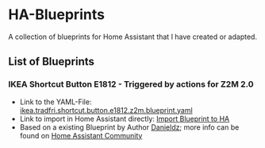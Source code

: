 # HA-Blueprints

A collection of blueprints for Home Assistant that I have created or adapted.

## List of Blueprints

### IKEA Shortcut Button E1812 - Triggered by actions for Z2M 2.0

- Link to the YAML-File: [ikea.tradfri.shortcut.button.e1812.z2m.blueprint.yaml](https://raw.githubusercontent.com/harrisonhjones/ha-blueprints/refs/heads/main/ikea.tradfri.shortcut.button.e1812.z2m.blueprint.yaml)  
- Link to import in Home Assistant directly: [Import Blueprint to HA](https://my.home-assistant.io/redirect/blueprint_import/?blueprint_url=https%3A//github.com/harrisonhjones/ha-blueprints/blob/main/ikea.tradfri.shortcut.button.e1812.z2m.blueprint.yaml)
- Based on a existing Blueprint by Author [Danieldz](https://community.home-assistant.io/u/Danieldz/); more info can be found on [Home Assistant Community](https://community.home-assistant.io/t/z2m-ikea-tradfri-shortcut-button-e1812-universal-actions/522409)
